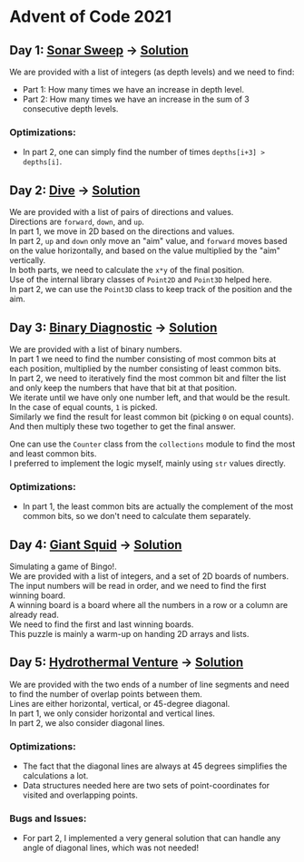 # Advent of Code 2021

## Day 1: [Sonar Sweep](https://adventofcode.com/2021/day/1) &rarr; [Solution](./day01/d01.py)
We are provided with a list of integers (as depth levels) and we need to find:
* Part 1: How many times we have an increase in depth level.
* Part 2: How many times we have an increase in the sum of 3 consecutive depth levels.

### Optimizations:
* In part 2, one can simply find the number of times `depths[i+3] > depths[i]`.

## Day 2: [Dive](https://adventofcode.com/2021/day/2) &rarr; [Solution](./day02/d02.py)
We are provided with a list of pairs of directions and values.\
Directions are `forward`, `down`, and `up`.\
In part 1, we move in 2D based on the directions and values.\
In part 2, `up` and `down` only move an "aim" value, and `forward` moves based on the value horizontally, and based on the value multiplied by the "aim" vertically.\
In both parts, we need to calculate the `x*y` of the final position.\
Use of the internal library classes of `Point2D` and `Point3D` helped here.\
In part 2, we can use the `Point3D` class to keep track of the position and the aim.

## Day 3: [Binary Diagnostic](https://adventofcode.com/2021/day/3) &rarr; [Solution](./day03/d03.py)
We are provided with a list of binary numbers.\
In part 1 we need to find the number consisting of most common bits at each position, multiplied by the number consisting of least common bits.\
In part 2, we need to iteratively find the most common bit and filter the list and only keep the numbers that have that bit at that position.\
We iterate until we have only one number left, and that would be the result.\
In the case of equal counts, `1` is picked.\
Similarly we find the result for least common bit (picking `0` on equal counts).\
And then multiply these two together to get the final answer.

One can use the `Counter` class from the `collections` module to find the most and least common bits.\
I preferred to implement the logic myself, mainly using `str` values directly.

### Optimizations:
* In part 1, the least common bits are actually the complement of the most common bits, so we don't need to calculate them separately.

## Day 4: [Giant Squid](https://adventofcode.com/2021/day/4) &rarr; [Solution](./day04/d04.py)
Simulating a game of Bingo!.\
We are provided with a list of integers, and a set of 2D boards of numbers.\
The input numbers will be read in order, and we need to find the first winning board.\
A winning board is a board where all the numbers in a row or a column are already read.\
We need to find the first and last winning boards.\
This puzzle is mainly a warm-up on handing 2D arrays and lists.

## Day 5: [Hydrothermal Venture](https://adventofcode.com/2021/day/5) &rarr; [Solution](./day05/d05.py)
We are provided with the two ends of a number of line segments and need to find the number of overlap points between them.\
Lines are either horizontal, vertical, or 45-degree diagonal.\
In part 1, we only consider horizontal and vertical lines.\
In part 2, we also consider diagonal lines.

### Optimizations:
* The fact that the diagonal lines are always at 45 degrees simplifies the calculations a lot.
* Data structures needed here are two sets of point-coordinates for visited and overlapping points.

### Bugs and Issues:
* For part 2, I implemented a very general solution that can handle any angle of diagonal lines, which was not needed!